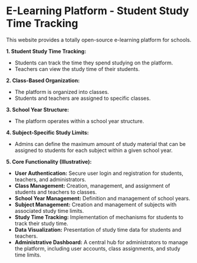 # E-Learning Platform - Student Study Time Tracking

This website provides a totally open-source e-learning platform for schools.

**1. Student Study Time Tracking:**
   - Students can track the time they spend studying on the platform.
   - Teachers can view the study time of their students.

**2. Class-Based Organization:**
   - The platform is organized into classes.
   - Students and teachers are assigned to specific classes.

**3. School Year Structure:**
   - The platform operates within a school year structure.

**4. Subject-Specific Study Limits:**
   - Admins can define the maximum amount of study material that can be assigned to students for each subject within a given school year.

**5. Core Functionality (Illustrative):**

   - **User Authentication:** Secure user login and registration for students, teachers, and administrators.
   - **Class Management:** Creation, management, and assignment of students and teachers to classes.
   - **School Year Management:** Definition and management of school years.
   - **Subject Management:** Creation and management of subjects with associated study time limits.
   - **Study Time Tracking:** Implementation of mechanisms for students to track their study time.
   - **Data Visualization:** Presentation of study time data for students and teachers.
   - **Administrative Dashboard:** A central hub for administrators to manage the platform, including user accounts, class assignments, and study time limits.